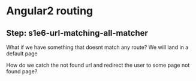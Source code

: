 Angular2 routing
================

Step: s1e6-url-matching-all-matcher
-------------

What if we have something that doesnt match any route? We will land in a default page

How do we catch the not found url and redirect the user to some page not found page?




